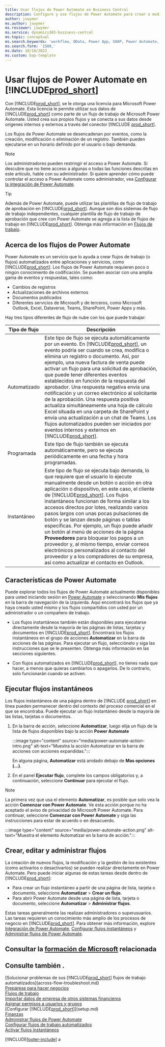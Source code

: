 ```yaml
---
title: Usar flujos de Power Automate en Business Central
description: Configure y use flujos de Power Automate para crear o modificar datos de Business Central.
author: jswymer
ms.author: jswymer
ms.reviewer: jswymer
ms.service: dynamics365-business-central
ms.topic: conceptual
ms.search.keywords: 'workflow, OData, Power App, SOAP, Power Automate,'
ms.search.form: '1500,'
ms.date: 10/10/2022
ms.custom: bap-template
---
```

# <a name="use-power-automate-flows-in-"></a>Usar flujos de Power Automate en [!INCLUDE[prod_short](includes/prod_short.md)]

Con [!INCLUDE[prod_short](includes/prod_short.md)], se le otorga una licencia para Microsoft Power Automate. Esta licencia le permite utilizar sus datos de [!INCLUDE[prod_short](includes/prod_short.md)] como parte de un flujo de trabajo de Microsoft Power Automate. Usted crea sus propios flujos y se conecta a sus datos desde orígenes internos y externos a través del conector [!INCLUDE [prod_short](includes/prod_short.md)].

Los flujos de Power Automate se desencadenan por eventos, como la creación, modificación o eliminación de un registro. También pueden ejecutarse en un horario definido por el usuario o bajo demanda.

> [!NOTE]
> Los administradores pueden restringir el acceso a Power Automate. Si descubre que no tiene acceso a algunas o todas las funciones descritas en este artículo, hable con su administrador. Si quiere aprender cómo puede controlar el acceso a Power Automate como administrador, vea [Configurar la integración de Power Automate](/dynamics365/business-central/dev-itpro/powerplatform/power-automate-setup).

<!-- You must have a valid account with both [!INCLUDE[prod_short](includes/prod_short.md)] and Power Automate. --> 

> [!TIP]
> Además de Power Automate, puede utilizar las plantillas de flujo de trabajo de aprobación en [!INCLUDE[prod_short](includes/prod_short.md)]. Aunque son dos sistemas de flujo de trabajo independientes, cualquier plantilla de flujo de trabajo de aprobación que cree con Power Automate se agrega a la lista de flujos de trabajo en [!INCLUDE[prod_short](includes/prod_short.md)]. Obtenga más información en [Flujos de trabajo](across-workflow.md).

## <a name="about-power-automate-flows"></a>Acerca de los flujos de Power Automate

Power Automate es un servicio que lo ayuda a crear flujos de trabajo (o flujos) automatizados entre aplicaciones y servicios, como [!INCLUDE[prod_short](includes/prod_short.md)]. Los flujos de Power Automate requieren poco o ningún conocimiento de codificación. Se pueden asociar con una amplia gama de eventos y respuestas, tales como:

- Cambios de registros
- Actualizaciones de archivos externos
- Documentos publicados
- Diferentes servicios de Microsoft y de terceros, como Microsoft Outlook, Excel, Dataverse, Teams, SharePoint, Power Apps y más.

Hay tres tipos diferentes de flujo de nube con los que puede trabajar:

|Tipo de flujo|Descripción|
|---------|-----------|
|Automatizado|Este tipo de flujo se ejecuta automáticamente por un evento. En [!INCLUDE[prod_short](includes/prod_short.md)], un evento podría ser cuando se crea, modifica o elimina un registro o documento. Así, por ejemplo, una nueva factura de venta puede activar un flujo para una solicitud de aprobación, que puede tener diferentes eventos establecidos en función de la respuesta del aprobador. Una respuesta negativa envía una notificación y un correo electrónico al solicitante de la aprobación. Una respuesta positiva actualiza simultáneamente una hoja de cálculo Excel situada en una carpeta de SharePoint y envía una actualización a un chat de Teams. Los flujos automatizados pueden ser iniciados por eventos internos y externos en [!INCLUDE[prod_short](includes/prod_short.md)].|
|Programada|Este tipo de flujo también se ejecuta automáticamente, pero se ejecuta periódicamente en una fecha y hora programadas. |
|Instantáneo |Este tipo de flujo se ejecuta bajo demanda, lo que requiere que el usuario lo ejecute manualmente desde un botón o acción en otra aplicación o dispositivo, en este caso, el cliente de [!INCLUDE[prod_short](includes/prod_short.md)]. Los flujos instantáneos funcionan de forma similar a los accesos directos por lotes, realizando varios pasos largos con unas pocas pulsaciones de botón y se lanzan desde páginas o tablas específicas. Por ejemplo, un flujo puede añadir un botón al menú de acciones de la página **Proveedores** para bloquear los pagos a un proveedor y, al mismo tiempo, enviar correos electrónicos personalizados al contacto del proveedor y a los compradores de su empresa, así como actualizar el contacto en Outlook. |

## <a name="power-automate-features"></a>Características de Power Automate

Puede explorar todos los flujos de Power Automate actualmente disponibles para usted iniciando sesión en [Power Automate](https://powerautomate.com) y seleccionando **Mis flujos** en la barra de navegación de la izquierda. Aquí encontrará los flujos que ya haya creado usted mismo y los flujos compartidos con usted por un administrador o un compañero de trabajo.

- Los flujos instantáneos también están disponibles para ejecutarse directamente desde la mayoría de las páginas de listas, tarjetas y documentos en [!INCLUDE[prod_short](includes/prod_short.md)]. Encontrará los flujos instantáneos en el grupo de acciones **Automatizar** en la barra de acciones de las páginas. Para ejecutar un flujo, selecciónelo y siga las instrucciones que se le presenten. Obtenga más información en las secciones siguientes.
 
- Con flujos automatizados en [!INCLUDE[prod_short](includes/prod_short.md)], no tienes nada que hacer, a menos que quieras cambiarlos o apagarlos. De lo contrario, solo funcionarán cuando se activen. 
<!--

## <a name="automated-flows"></a>Automated flows

With Power Automate, you can create business flows directly in-house and rely on citizen developers. Automated workflows can be started by both internal and external events in [!INCLUDE[prod_short](includes/prod_short.md)], and also be set to run periodically. Learn more and get instructions on how to create flows in the [Set Up Automated Workflows](/dynamics365/business-central/dev-itpro/powerplatform/automate-workflows) article in the administration content.

-->

## <a name="run-instant-flows"></a>Ejecutar flujos instantáneos

Los flujos instantáneos de una página dentro de [!INCLUDE [prod_short](includes/prod_short.md)] en línea pueden permanecer dentro del contexto del proceso comercial en el que se encontraba. Puede ejecutar un flujo instantáneo desde la mayoría de las listas, tarjetas o documentos.

1. En la barra de acción, seleccione **Automatizar**, luego elija un flujo de la lista de flujos disponibles bajo la acción **Power Automate**

    :::image type="content" source="media/power-automate-action-intro.png" alt-text="Muestra la acción Automatizar en la barra de acciones con acciones expandidas.":::

    En alguna página, **Automatizar** está anidado debajo de **Mas opciones (...)**. 
2. En el panel **Ejecutar flujo**, complete los campos obligatorios y, a continuación, seleccione **Continuar** para ejecutar el flujo.

> [!NOTE]
> La primera vez que usa el elemento **Automatizar**, es posible que solo vea la acción **Comenzar con Power Automate**. Ve esta acción porque no ha aceptado el aviso de privacidad de Microsoft Power Automate. Para continuar, seleccione **Comenzar con Power Automate** y siga las instrucciones para estar de acuerdo o en desacuerdo.  
>
> :::image type="content" source="media/power-automate-action.png" alt-text="Muestra el elemento Automatizar en la barra de acción.":::

<!--

[!INCLUDE [prod_short](includes/prod_short.md)] can run a Power Automate flow from most list, card, and document pages. Once the admin has connected [!INCLUDE [prod_short](includes/prod_short.md)] with Power Automate, you'll see any flows your organization has added when you choose the **Automate** action on the relevant pages. Instant flows are run without leaving [!INCLUDE [prod_short](includes/prod_short.md)]. Learn more in the [Set Up Automated Workflows](/dynamics365/business-central/dev-itpro/powerplatform/automate-workflows) article in the administration content.

These instant flows open on a page inside [!INCLUDE [prod_short](includes/prod_short.md)] online so you can remain within the context of the business process you were in the middle of. Choose the **Automate** action—on some pages nested under the **More Options** menu—choose the **Power Automate** menu item, then choose the relevant link to trigger the workflow. The connection to Power Automate is already set up for you.

Most flows require you to fill in a field or two before you choose the **Run flow** action.

> [!TIP]
> If you don't see an **Automate** action, then your [!INCLUDE [prod_short](includes/prod_short.md)] probably hasn't yet been set up to use Power Automate. Learn more from your admin.-->

## <a name="create-edit-and-manage-flows"></a>Crear, editar y administrar flujos

La creación de nuevos flujos, la modificación y la gestión de los existentes (como activarlos o desactivarlos) se pueden realizar directamente en Power Automate. Pero puede iniciar algunas de estas tareas desde dentro de [!INCLUDE[prod_short](includes/prod_short.md)]:

- Para crear un flujo instantáneo a partir de una página de lista, tarjeta o documento, seleccione **Automatizar** > **Crear un flujo**.
- Para abrir Power Automate desde una página de lista, tarjeta o documento, seleccione **Automatizar** > **Administrar flujos**.
<!--- To create new flows or manage existing flows from inside [!INCLUDE[prod_short](includes/prod_short.md)], got to the **Manage Power Automate Flows** page.-->

Estas tareas generalmente las realizan administradores o superusuarios. Las tareas requieren un conocimiento más amplio de los procesos de negocio en [!INCLUDE[prod_short](includes/prod_short.md)]. Para obtener más información, explore [Integración de Power Automate](/dynamics365/business-central/dev-itpro/powerplatform/power-automate-overview), [Configurar flujos instantáneos](/dynamics365/business-central/dev-itpro/powerplatform/instant-flows) y [Administrar flujos de Power Automate](/dynamics365/business-central/dev-itpro/powerplatform/manage-power-automate-flows).
<!-- 

## <a name="add-more-automated-flows-and-instant-flows"></a>Add more automated flows and instant flows

You can create flows through the [powerautomate.microsoft.com](https://powerautomate.microsoft.com) website. However, if your admin has switched on the capability to run Power Automate flows from inside [!INCLUDE [prod_short](includes/prod_short.md)] online, you can start the process of building a flow from the **Automate** action on the relevant pages, which can be found under the **More Options** menu depending on the page. Then choose the **Power Automate** menu item, and then choose the **Create a flow** action. Power Automate then opens in a new browser tab, and you're signed in automatically.

You can find sample templates to adapt to your company and all available trigger events, using both [!INCLUDE [prod_short](includes/prod_short.md)] and external tools, by choosing the **Connectors** menu on the Power Automate website. Learn more about available templates and triggers in the [Set Up Automated Workflows](/dynamics365/business-central/dev-itpro/powerplatform/automate-workflows) article in the administration content.

## <a name="create-and-manage-power-automate-flows"></a>Create and manage Power Automate flows

You can create new flows or manage existing Power Automate flows in [!INCLUDE [prod_short](includes/prod_short.md)] on the **Manage Power Automate Flows** page. Learn more in the [Manage Power Automate Flows](/dynamics365/business-central/dev-itpro/powerplatform/manage-power-automate-flows) article in the administration content.

<!--
You can also manage available Power Automate workflows on the **Workflows** page in [!INCLUDE[prod_short](includes/prod_short.md)]. The page lists both the built-in approval and Power Automate workflows, with options for the latter to enable/disable, delete, and view the workflow on the Power Automate website.-->

## <a name="see-related-microsoft-training"></a>Consultar la [formación de Microsoft](/training/modules/use-power-automate/) relacionada

## <a name="see-also"></a>Consulte también .

[Solucionar problemas de sus [!INCLUDE[prod_short](includes/prod_short.md)] flujos de trabajo automatizados](across-flow-troubleshoot.md)  
[Prepárese para hacer negocios](ui-get-ready-business.md)  
[Flujos de trabajo](across-workflow.md)  
[Importar datos de empresa de otros sistemas financieros](across-import-data-configuration-packages.md)  
[Asignar permisos a usuarios y grupos](ui-define-granular-permissions.md)  
[Configurar [!INCLUDE[prod_short](includes/prod_short.md)]](setup.md)  
[Finanzas](finance.md)  
[Administrar flujos de Power Automate](/dynamics365/business-central/dev-itpro/powerplatform/manage-power-automate-flows)  
[Configurar flujos de trabajo automatizados](/dynamics365/business-central/dev-itpro/powerplatform/automate-workflows)  
[Activar flujos instantáneos](/dynamics365/business-central/dev-itpro/powerplatform/instant-flows)  

[!INCLUDE[footer-include](includes/footer-banner.md)]
a
